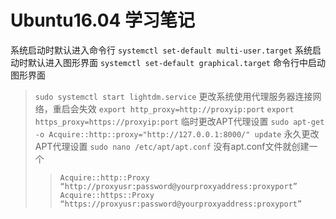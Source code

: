 # Ubuntu16.04 学习笔记

系统启动时默认进入命令行
`systemctl set-default multi-user.target`
系统启动时默认进入图形界面
`systemctl set-default graphical.target`
命令行中启动图形界面
>```sudo systemctl start lightdm.service```
更改系统使用代理服务器连接网络，重启会失效
`export http_proxy=http://proxyip:port` `export https_proxy=https://proxyip:port` 
临时更改APT代理设置
>```sudo apt-get -o Acquire::http::proxy="http://127.0.0.1:8000/" update```
永久更改APT代理设置
>```sudo nano /etc/apt/apt.conf``` 没有apt.conf文件就创建一个
>>```Acquire::http::Proxy “http://proxyusr:password@yourproxyaddress:proxyport”```
>>```Acquire::https::Proxy “https://proxyusr:password@yourproxyaddress:proxyport”```


